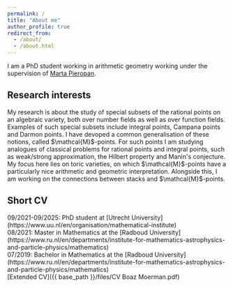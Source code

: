 ```yaml
---
permalink: /
title: "About me"
author_profile: true
redirect_from: 
  - /about/
  - /about.html
---
```


I am a PhD student working in arithmetic geometry working under the supervision of [Marta Pieropan](https://webspace.science.uu.nl/~piero001/).

<h2 class="archive__item-title" itemprop="headline">Research interests
</h2>
My research is about the study of special subsets of the rational points on an algebraic variety, both over number fields as well as over function fields. Examples of such special subsets include integral points, Campana points and Darmon points. I have devoped a common generalisation of these notions, called $\mathcal{M}$-points. For such points I am studying analogues of classical problems for rational points and integral points, such as weak/strong approximation, the Hilbert property and Manin's conjecture. My focus here lies on toric varieties, on which $\mathcal{M}$-points have a particularly nice arithmetic and geometric interpretation.
Alongside this, I am working on the connections between stacks and $\mathcal{M}$-points.

<h2 class="archive__item-title" itemprop="headline">Short CV
</h2>
09/2021-09/2025: PhD student at [Utrecht University](https://www.uu.nl/en/organisation/mathematical-institute) <br />
08/2021: Master in Mathematics at the [Radboud University](https://www.ru.nl/en/departments/institute-for-mathematics-astrophysics-and-particle-physics/mathematics) <br />
07/2019: Bachelor in Mathematics at the [Radboud University](https://www.ru.nl/en/departments/institute-for-mathematics-astrophysics-and-particle-physics/mathematics) <br />
[Extended CV]({{ base_path }}/files/CV Boaz Moerman.pdf)
